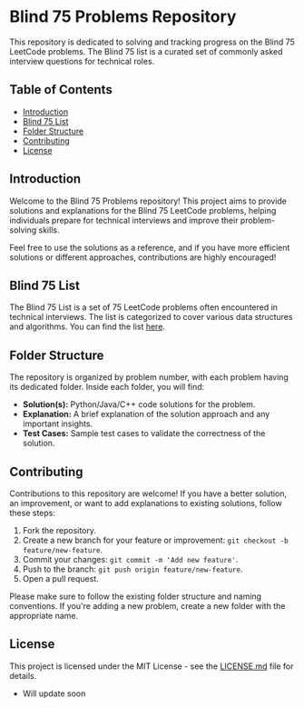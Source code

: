 # Blind 75 Problems Repository

This repository is dedicated to solving and tracking progress on the Blind 75 LeetCode problems. The Blind 75 list is a curated set of commonly asked interview questions for technical roles.

## Table of Contents

- [Introduction](#introduction)
- [Blind 75 List](#blind-75-list)
- [Folder Structure](#folder-structure)
- [Contributing](#contributing)
- [License](#license)

## Introduction

Welcome to the Blind 75 Problems repository! This project aims to provide solutions and explanations for the Blind 75 LeetCode problems, helping individuals prepare for technical interviews and improve their problem-solving skills.

Feel free to use the solutions as a reference, and if you have more efficient solutions or different approaches, contributions are highly encouraged!

## Blind 75 List

The Blind 75 List is a set of 75 LeetCode problems often encountered in technical interviews. The list is categorized to cover various data structures and algorithms. You can find the list [here](blind_75_list.md).

## Folder Structure

The repository is organized by problem number, with each problem having its dedicated folder. Inside each folder, you will find:

- **Solution(s):** Python/Java/C++ code solutions for the problem.
- **Explanation:** A brief explanation of the solution approach and any important insights.
- **Test Cases:** Sample test cases to validate the correctness of the solution.


## Contributing

Contributions to this repository are welcome! If you have a better solution, an improvement, or want to add explanations to existing solutions, follow these steps:

1. Fork the repository.
2. Create a new branch for your feature or improvement: `git checkout -b feature/new-feature`.
3. Commit your changes: `git commit -m 'Add new feature'`.
4. Push to the branch: `git push origin feature/new-feature`.
5. Open a pull request.

Please make sure to follow the existing folder structure and naming conventions. If you're adding a new problem, create a new folder with the appropriate name.

## License

This project is licensed under the MIT License - see the [LICENSE.md](LICENSE.md) file for details.

- Will update soon